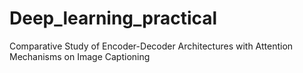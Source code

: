 # Deep_learning_practical
Comparative Study of Encoder-Decoder Architectures with  Attention Mechanisms on Image Captioning 
